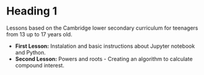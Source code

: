 <h1>Heading 1</h1>

Lessons based on the Cambridge lower secondary curriculum for teenagers from 13 up to 17 years old. 

<ul>
  <li><b>First Lesson:</b> Instalation and basic instructions about Jupyter notebook and Python.</li>
  <li><b>Second Lesson:</b> Powers and roots - Creating an algorithm to calculate compound interest.</li>
</ul>  
